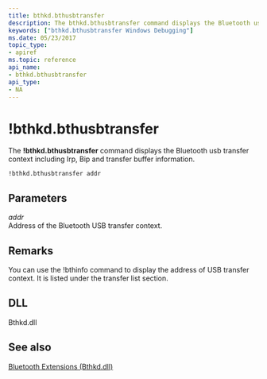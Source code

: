 ```yaml
---
title: bthkd.bthusbtransfer
description: The bthkd.bthusbtransfer command displays the Bluetooth usb transfer context including Irp, Bip and transfer buffer information.
keywords: ["bthkd.bthusbtransfer Windows Debugging"]
ms.date: 05/23/2017
topic_type:
- apiref
ms.topic: reference
api_name:
- bthkd.bthusbtransfer
api_type:
- NA
---
```


# !bthkd.bthusbtransfer


The **!bthkd.bthusbtransfer** command displays the Bluetooth usb transfer context including Irp, Bip and transfer buffer information.

```dbgsyntax
!bthkd.bthusbtransfer addr 
```

## <span id="ddk__devobj_dbg"></span><span id="DDK__DEVOBJ_DBG"></span>Parameters


<span id="_______addr______"></span><span id="_______ADDR______"></span> *addr*   
Address of the Bluetooth USB transfer context.

## <span id="Remarks"></span><span id="remarks"></span><span id="REMARKS"></span>Remarks


You can use the !bthinfo command to display the address of USB transfer context. It is listed under the transfer list section.

## <span id="DLL"></span><span id="dll"></span>DLL


Bthkd.dll

## See also


[Bluetooth Extensions (Bthkd.dll)](bluetooh-extensions--bthkd-dll-.md)

 

 






